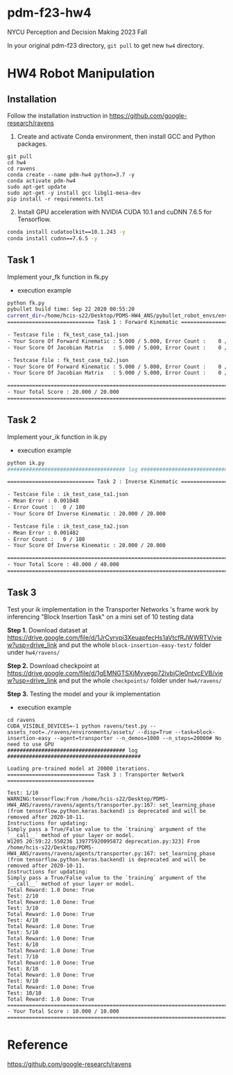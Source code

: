 # pdm-f23-hw4
NYCU Perception and Decision Making 2023 Fall

In your original pdm-f23 directory, `git pull` to get new `hw4` directory.


# HW4 Robot Manipulation

## Installation

Follow the installation instruction in https://github.com/google-research/ravens

1. Create and activate Conda environment, then install GCC and Python packages.

```shell
git pull
cd hw4
cd ravens
conda create --name pdm-hw4 python=3.7 -y
conda activate pdm-hw4
sudo apt-get update
sudo apt-get -y install gcc libgl1-mesa-dev
pip install -r requirements.txt
```
2. Install GPU acceleration with NVIDIA CUDA 10.1 and cuDNN 7.6.5 for Tensorflow.
```bash
conda install cudatoolkit==10.1.243 -y
conda install cudnn==7.6.5 -y
```
## Task 1

Implement your_fk function in fk.py
- execution example
```bash
python fk.py
pybullet build time: Sep 22 2020 00:55:20
current_dir=/home/hcis-s22/Desktop/PDMS-HW4_ANS/pybullet_robot_envs/envs/panda_envs
============================ Task 1 : Forward Kinematic ============================

- Testcase file : fk_test_case_ta1.json
- Your Score Of Forward Kinematic : 5.000 / 5.000, Error Count :    0 /  100
- Your Score Of Jacobian Matrix   : 5.000 / 5.000, Error Count :    0 /  100

- Testcase file : fk_test_case_ta2.json
- Your Score Of Forward Kinematic : 5.000 / 5.000, Error Count :    0 /  100
- Your Score Of Jacobian Matrix   : 5.000 / 5.000, Error Count :    0 /  100

====================================================================================
- Your Total Score : 20.000 / 20.000
====================================================================================
```

## Task 2

Implement your_ik function in ik.py
- execution example
```bash
python ik.py
###################################### log #########################################

============================ Task 2 : Inverse Kinematic ============================

- Testcase file : ik_test_case_ta1.json
- Mean Error : 0.001048
- Error Count :   0 / 100
- Your Score Of Inverse Kinematic : 20.000 / 20.000

- Testcase file : ik_test_case_ta2.json
- Mean Error : 0.001482
- Error Count :   0 / 100
- Your Score Of Inverse Kinematic : 20.000 / 20.000

====================================================================================
- Your Total Score : 40.000 / 40.000
====================================================================================
```

## Task 3

Test your ik implementation in the Transporter Networks 's frame work by inferencing "Block Insertion Task" on a mini set of 10 testing data

**Step 1.** Download dataset at https://drive.google.com/file/d/1JrCyrvpi3XeuapfecHs1aVtcfRJWWRTV/view?usp=drive_link and put the whole `block-insertion-easy-test/` folder under `hw4/ravens/`

**Step 2.** Download checkpoint at https://drive.google.com/file/d/1gEMNGTSXjMyvegp72ivbjCle0ntvcEVB/view?usp=drive_link and put the whole `checkpoints/` folder under `hw4/ravens/`

**Step 3.** Testing the model and your ik implementation 
- execution example
 ```shell
cd ravens
CUDA_VISIBLE_DEVICES=-1 python ravens/test.py --assets_root=./ravens/environments/assets/ --disp=True --task=block-insertion-easy --agent=transporter --n_demos=1000 --n_steps=20000# No need to use GPU
###################################### log ###########################################

Loading pre-trained model at 20000 iterations.
============================ Task 3 : Transporter Network ============================

Test: 1/10
WARNING:tensorflow:From /home/hcis-s22/Desktop/PDMS-HW4_ANS/ravens/ravens/agents/transporter.py:167: set_learning_phase (from tensorflow.python.keras.backend) is deprecated and will be removed after 2020-10-11.
Instructions for updating:
Simply pass a True/False value to the `training` argument of the `__call__` method of your layer or model.
W1205 20:59:22.550236 139775920095872 deprecation.py:323] From /home/hcis-s22/Desktop/PDMS-HW4_ANS/ravens/ravens/agents/transporter.py:167: set_learning_phase (from tensorflow.python.keras.backend) is deprecated and will be removed after 2020-10-11.
Instructions for updating:
Simply pass a True/False value to the `training` argument of the `__call__` method of your layer or model.
Total Reward: 1.0 Done: True
Test: 2/10
Total Reward: 1.0 Done: True
Test: 3/10
Total Reward: 1.0 Done: True
Test: 4/10
Total Reward: 1.0 Done: True
Test: 5/10
Total Reward: 1.0 Done: True
Test: 6/10
Total Reward: 1.0 Done: True
Test: 7/10
Total Reward: 1.0 Done: True
Test: 8/10
Total Reward: 1.0 Done: True
Test: 9/10
Total Reward: 1.0 Done: True
Test: 10/10
Total Reward: 1.0 Done: True
====================================================================================
- Your Total Score : 10.000 / 10.000
====================================================================================
 ```
# Reference
https://github.com/google-research/ravens
